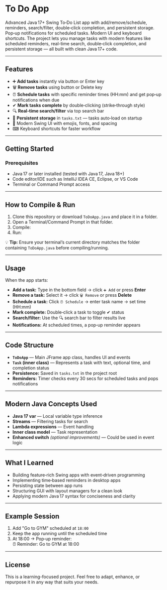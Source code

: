 # To Do App
Advanced Java 17+ Swing To‑Do List app with add/remove/schedule, reminders, search/filter, double‑click completion, and persistent storage. Pop‑up notifications for scheduled tasks. Modern UI and keyboard shortcuts.
The project lets you manage tasks with modern features like scheduled reminders, real-time search, double‑click completion, and persistent storage — all built with clean Java 17+ code.

---

## Features
[](https://github.com/YourUsername/AdvancedToDoApp#features)

- ➕ **Add tasks** instantly via button or Enter key  
- 🗑 **Remove tasks** using button or Delete key  
- ⏰ **Schedule tasks** with specific reminder times (HH:mm) and get pop‑up notifications when due  
- ✔ **Mark tasks complete** by double‑clicking (strike‑through style)  
- 🔍 **Real‑time search/filter** via top search bar  
- 💾 **Persistent storage** in `tasks.txt` — tasks auto‑load on startup  
- 🎨 Modern Swing UI with emojis, fonts, and spacing  
- ⌨ Keyboard shortcuts for faster workflow  

---

## Getting Started
[](https://github.com/YourUsername/AdvancedToDoApp#getting-started)

### Prerequisites
[](https://github.com/YourUsername/AdvancedToDoApp#prerequisites)
- Java 17 or later installed (tested with Java 17, Java 18+)
- Code editor/IDE such as IntelliJ IDEA CE, Eclipse, or VS Code
- Terminal or Command Prompt access

---

## How to Compile & Run
[](https://github.com/YourUsername/AdvancedToDoApp#how-to-compile--run)

1. Clone this repository or download `ToDoApp.java` and place it in a folder.  
2. Open a Terminal/Command Prompt in that folder.
3. Compile:
4. Run:


💡 **Tip:** Ensure your terminal’s current directory matches the folder containing `ToDoApp.java` before compiling/running.

---

## Usage
[](https://github.com/YourUsername/AdvancedToDoApp#usage)

When the app starts:
- **Add a task:** Type in the bottom field → click `➕ Add` or press **Enter**
- **Remove a task:** Select it → click `🗑 Remove` or press **Delete**
- **Schedule a task:** Click `⏰ Schedule` → enter task name → set time (HH:mm)
- **Mark complete:** Double‑click a task to toggle ✔ status
- **Search/filter:** Use the 🔍 search bar to filter results live
- **Notifications:** At scheduled times, a pop‑up reminder appears

---

## Code Structure
[](https://github.com/YourUsername/AdvancedToDoApp#code-structure)

- **`ToDoApp`** — Main JFrame app class, handles UI and events
- **`Task` (inner class)** — Represents a task with text, optional time, and completion status
- **Persistence:** Saved in `tasks.txt` in the project root
- **Reminders:** Timer checks every 30 secs for scheduled tasks and pops notifications

---

## Modern Java Concepts Used
[](https://github.com/YourUsername/AdvancedToDoApp#modern-java-concepts-used)

- **Java 17 var** — Local variable type inference
- **Streams** — Filtering tasks for search
- **Lambda expressions** — Event handling
- **Inner class model** — Task representation  
- **Enhanced switch** _(optional improvements)_ — Could be used in event logic

---

## What I Learned
[](https://github.com/YourUsername/AdvancedToDoApp#what-i-learned)

- Building feature‑rich Swing apps with event‑driven programming
- Implementing time‑based reminders in desktop apps
- Persisting state between app runs  
- Structuring GUI with layout managers for a clean look
- Applying modern Java 17 syntax for conciseness and clarity

---

## Example Session
[](https://github.com/YourUsername/AdvancedToDoApp#example-session)

1. Add "Go to GYM" scheduled at `18:00`  
2. Keep the app running until the scheduled time  
3. At 18:00 → Pop‑up reminder:  
⏰ Reminder: Go to GYM at 18:00


---

## License

This is a learning-focused project. Feel free to adapt, enhance, or repurpose it in any way that suits your needs.

